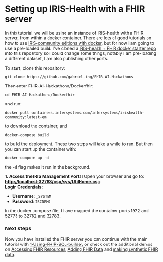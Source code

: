 # Setting up IRIS-Health with a FHIR server

In this tutorial, we will be using an instance of IRIS-health with a FHIR server, from within a docker container. There are lots of good tutorials on how to use [IRIS-community editions with docker](https://community.intersystems.com/post/running-intersystems-iris-docker-step-step-guide-part-1-basics-custom-dockerfile), but for now I am going to use a pre-loaded build. I've cloned a [IRIS-health + FHIR docker starter repo](https://github.com/pjamiesointersystems/Dockerfhir/tree/main) into this repository so I could change some things, notably I am pre-loading a different dataset, I am also publishing other ports.

To start, clone this repository: 

	git clone https://github.com/gabriel-ing/FHIR-AI-Hackathons

Then enter FHIR-AI-Hackathons/Dockerfhir:

	cd FHIR-AI-Hackathons/Dockerfhir

and run: 

	docker pull containers.intersystems.com/intersystems/irishealth-community:latest-em

to download the container, and 

	docker-compose build 

to build the deployment. These two steps will take a while to run. But then you can start up the container with: 

	docker-compose up -d 

the -d flag makes it run in the background. 

**1. Access the IRIS Management Portal**
Open your browser and go to:
 **[http://localhost:32783/csp/sys/UtilHome.csp](http://localhost:32783/csp/sys/UtilHome.csp)**  
**Login Credentials:**
- **Username:** `_SYSTEM`
- **Password:** `ISCDEMO`

In the docker compose file, I have mapped the container ports 1972 and 52773 to 32782 and 32783. 

### Next steps

Now you have installed the FHIR server you can continue with the main tutorial with [1-Using-FHIR-SQL-builder](1-Using-FHIR-SQL-Builder.ipynb), or check out the additional demos on [Accessing FHIR Resources](../Additional-demos/Accessing-FHIR-resources.ipynb), 
[Adding FHIR Data](../Additional-demos\Adding-FHIR-data-to-IRIS-health.ipynb) and [making synthetic FHIR data](../Additional-demos/Making-synthetic-fhir-data.md).

